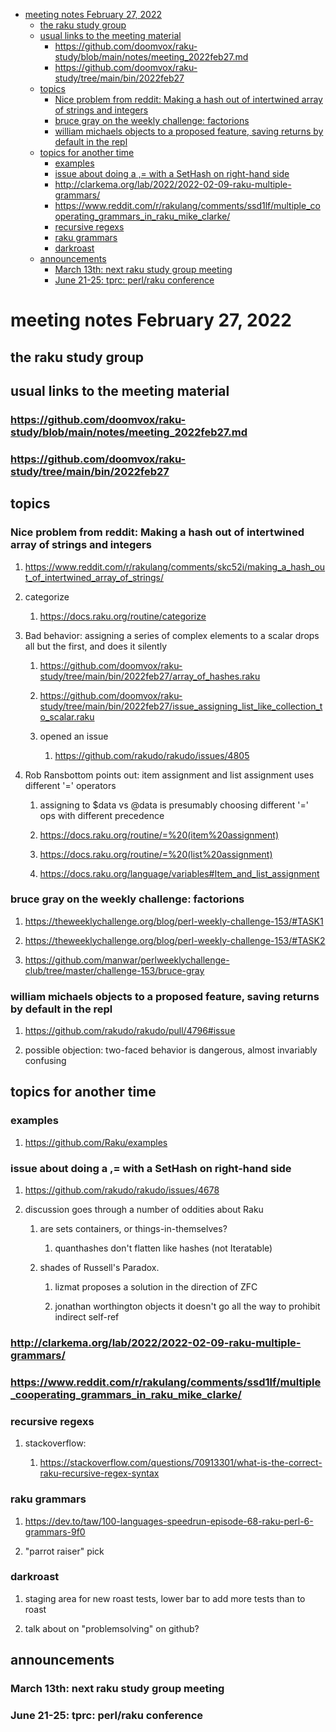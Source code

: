 - [meeting notes February 27, 2022](#orgd04321f)
  - [the raku study group](#org6877f3f)
  - [usual links to the meeting material](#org705b160)
    - [<https://github.com/doomvox/raku-study/blob/main/notes/meeting_2022feb27.md>](#orgf204924)
    - [<https://github.com/doomvox/raku-study/tree/main/bin/2022feb27>](#orgb1a1bb3)
  - [topics](#orgf25acf0)
    - [Nice problem from reddit: Making a hash out of intertwined array of strings and integers](#orgc39eb05)
    - [bruce gray on the weekly challenge: factorions](#orgccbadda)
    - [william michaels objects to a proposed feature, saving returns by default in the repl](#org4f01265)
  - [topics for another time](#orgbe87dd4)
    - [examples](#orgac7cb2e)
    - [issue about doing a ,= with a SetHash on right-hand side](#orgaafff39)
    - [<http://clarkema.org/lab/2022/2022-02-09-raku-multiple-grammars/>](#orgce58822)
    - [<https://www.reddit.com/r/rakulang/comments/ssd1lf/multiple_cooperating_grammars_in_raku_mike_clarke/>](#orgca0f7af)
    - [recursive regexs](#org96089ea)
    - [raku grammars](#org83c8765)
    - [darkroast](#org9504667)
  - [announcements](#org865fc8a)
    - [March 13th: next raku study group meeting](#orgffe58c3)
    - [June 21-25: tprc: perl/raku conference](#org0daeb2b)


<a id="orgd04321f"></a>

# meeting notes February 27, 2022


<a id="org6877f3f"></a>

## the raku study group


<a id="org705b160"></a>

## usual links to the meeting material


<a id="orgf204924"></a>

### <https://github.com/doomvox/raku-study/blob/main/notes/meeting_2022feb27.md>


<a id="orgb1a1bb3"></a>

### <https://github.com/doomvox/raku-study/tree/main/bin/2022feb27>


<a id="orgf25acf0"></a>

## topics


<a id="orgc39eb05"></a>

### Nice problem from reddit: Making a hash out of intertwined array of strings and integers

1.  <https://www.reddit.com/r/rakulang/comments/skc52i/making_a_hash_out_of_intertwined_array_of_strings/>

2.  categorize

    1.  <https://docs.raku.org/routine/categorize>

3.  Bad behavior: assigning a series of complex elements to a scalar drops all but the first, and does it silently

    1.  <https://github.com/doomvox/raku-study/tree/main/bin/2022feb27/array_of_hashes.raku>
    
    2.  <https://github.com/doomvox/raku-study/tree/main/bin/2022feb27/issue_assigning_list_like_collection_to_scalar.raku>
    
    3.  opened an issue
    
        1.  <https://github.com/rakudo/rakudo/issues/4805>

4.  Rob Ransbottom points out: item assignment and list assignment uses different '=' operators

    1.  assigning to $data vs @data is presumably choosing different '=' ops with different precedence
    
    2.  <https://docs.raku.org/routine/=%20(item%20assignment)>
    
    3.  <https://docs.raku.org/routine/=%20(list%20assignment)>
    
    4.  <https://docs.raku.org/language/variables#Item_and_list_assignment>


<a id="orgccbadda"></a>

### bruce gray on the weekly challenge: factorions

1.  <https://theweeklychallenge.org/blog/perl-weekly-challenge-153/#TASK1>

2.  <https://theweeklychallenge.org/blog/perl-weekly-challenge-153/#TASK2>

3.  <https://github.com/manwar/perlweeklychallenge-club/tree/master/challenge-153/bruce-gray>


<a id="org4f01265"></a>

### william michaels objects to a proposed feature, saving returns by default in the repl

1.  <https://github.com/rakudo/rakudo/pull/4796#issue>

2.  possible objection: two-faced behavior is dangerous, almost invariably confusing


<a id="orgbe87dd4"></a>

## topics for another time


<a id="orgac7cb2e"></a>

### examples

1.  <https://github.com/Raku/examples>


<a id="orgaafff39"></a>

### issue about doing a ,= with a SetHash on right-hand side

1.  <https://github.com/rakudo/rakudo/issues/4678>

2.  discussion goes through a number of oddities about Raku

    1.  are sets containers, or things-in-themselves?
    
        1.  quanthashes don't flatten like hashes (not Iteratable)
    
    2.  shades of Russell's Paradox.
    
        1.  lizmat proposes a solution in the direction of ZFC
        
        2.  jonathan worthington objects it doesn't go all the way to prohibit indirect self-ref


<a id="orgce58822"></a>

### <http://clarkema.org/lab/2022/2022-02-09-raku-multiple-grammars/>


<a id="orgca0f7af"></a>

### <https://www.reddit.com/r/rakulang/comments/ssd1lf/multiple_cooperating_grammars_in_raku_mike_clarke/>


<a id="org96089ea"></a>

### recursive regexs

1.  stackoverflow:

    1.  <https://stackoverflow.com/questions/70913301/what-is-the-correct-raku-recursive-regex-syntax>


<a id="org83c8765"></a>

### raku grammars

1.  <https://dev.to/taw/100-languages-speedrun-episode-68-raku-perl-6-grammars-9f0>

2.  "parrot raiser" pick


<a id="org9504667"></a>

### darkroast

1.  staging area for new roast tests, lower bar to add more tests than to roast

2.  talk about on "problemsolving" on github?


<a id="org865fc8a"></a>

## announcements


<a id="orgffe58c3"></a>

### March 13th: next raku study group meeting


<a id="org0daeb2b"></a>

### June 21-25: tprc: perl/raku conference
